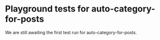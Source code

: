 # Playground tests for auto-category-for-posts
We are still awaiting the first test run for auto-category-for-posts.
